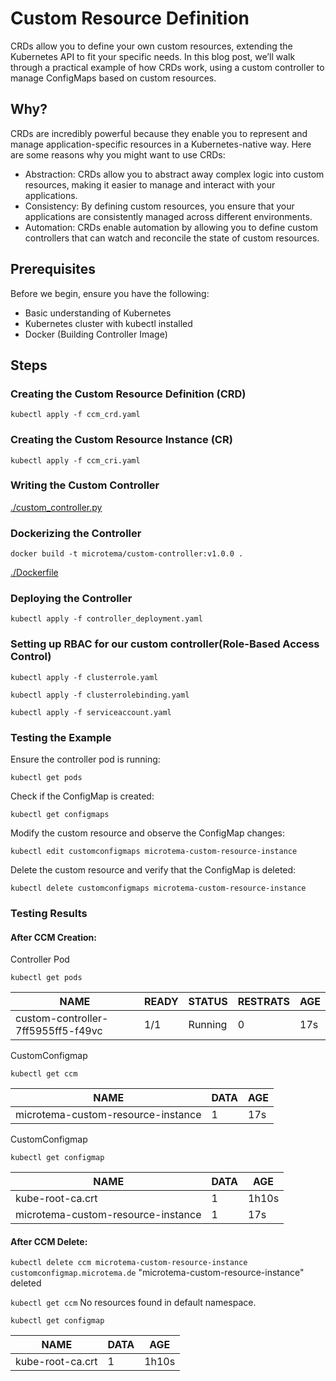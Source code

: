 # Custom Resource Definition

CRDs allow you to define your own custom resources, extending the Kubernetes API to fit your specific needs. 
In this blog post, we’ll walk through a practical example of how CRDs work, using a custom controller to manage ConfigMaps based on custom resources.

## Why?

CRDs are incredibly powerful because they enable you to represent and manage application-specific resources in a Kubernetes-native way. 
Here are some reasons why you might want to use CRDs:

* Abstraction: CRDs allow you to abstract away complex logic into custom resources, making it easier to manage and interact with your applications.
* Consistency: By defining custom resources, you ensure that your applications are consistently managed across different environments.
* Automation: CRDs enable automation by allowing you to define custom controllers that can watch and reconcile the state of custom resources.

## Prerequisites

Before we begin, ensure you have the following:

* Basic understanding of Kubernetes
* Kubernetes cluster with kubectl installed
* Docker (Building Controller Image)

## Steps

### Creating the Custom Resource Definition (CRD)

`kubectl apply -f ccm_crd.yaml`

### Creating the Custom Resource Instance (CR)

`kubectl apply -f ccm_cri.yaml`

### Writing the Custom Controller

[./custom_controller.py](./custom_controller.py)

### Dockerizing the Controller

`docker build -t microtema/custom-controller:v1.0.0 .`

[./Dockerfile](./Dockerfile)

### Deploying the Controller

`kubectl apply -f controller_deployment.yaml`

### Setting up RBAC for our custom controller(Role-Based Access Control)

`kubectl apply -f clusterrole.yaml`

`kubectl apply -f clusterrolebinding.yaml`

`kubectl apply -f serviceaccount.yaml`

### Testing the Example

Ensure the controller pod is running: 

`kubectl get pods`

Check if the ConfigMap is created: 

`kubectl get configmaps`

Modify the custom resource and observe the ConfigMap changes: 

`kubectl edit customconfigmaps microtema-custom-resource-instance`

Delete the custom resource and verify that the ConfigMap is deleted: 

`kubectl delete customconfigmaps microtema-custom-resource-instance`

### Testing Results

#### After CCM Creation:

Controller Pod

`kubectl get pods`

| NAME | READY | STATUS | RESTRATS | AGE |
| ---- | ----- | ------ | -------- | --- |
| custom-controller-7ff5955ff5-f49vc | 1/1  | Running | 0 | 17s |

CustomConfigmap

`kubectl get ccm`

| NAME | DATA | AGE |
| ---- | ---- | --- |
| microtema-custom-resource-instance | 1 | 17s |

CustomConfigmap

`kubectl get configmap`

| NAME | DATA | AGE |
| ---- | ---- | --- |
| kube-root-ca.crt | 1 | 1h10s |
| microtema-custom-resource-instance | 1 | 17s |

#### After CCM Delete:

`kubectl delete ccm microtema-custom-resource-instance customconfigmap.microtema.de` 
"microtema-custom-resource-instance" deleted

`kubectl get ccm`
No resources found in default namespace.

`kubectl get configmap`

| NAME | DATA | AGE |
| ---- | ---- | --- |
| kube-root-ca.crt | 1 | 1h10s |